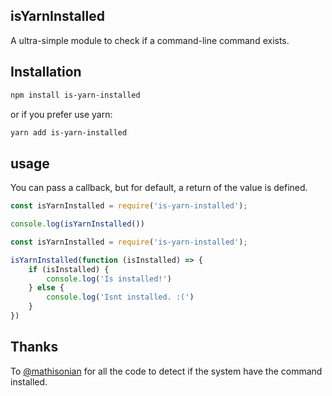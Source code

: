 ## isYarnInstalled

A ultra-simple module to check if a command-line command exists.

## Installation 

```bash
npm install is-yarn-installed
```

or if you prefer use yarn:

```bash
yarn add is-yarn-installed
```


## usage

You can pass a callback, but for default, a return of the value is defined.

```js
const isYarnInstalled = require('is-yarn-installed');

console.log(isYarnInstalled())
```

```js
const isYarnInstalled = require('is-yarn-installed');

isYarnInstalled(function (isInstalled) => {
    if (isInstalled) {
        console.log('Is installed!')
    } else {
        console.log('Isnt installed. :(')
    }
})
```


## Thanks

To [@mathisonian](https://github.com/mathisonian) for all the code to detect if the system have the command installed.

